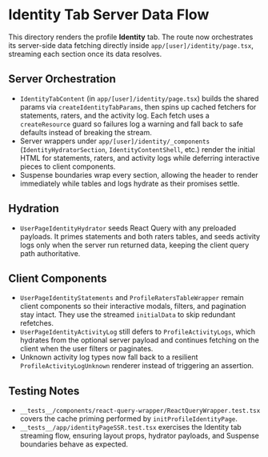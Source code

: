 # Identity Tab Server Data Flow

This directory renders the profile **Identity** tab. The route now orchestrates
its server-side data fetching directly inside
`app/[user]/identity/page.tsx`, streaming each section once its data resolves.

## Server Orchestration

- `IdentityTabContent` (in `app/[user]/identity/page.tsx`) builds the shared
  params via `createIdentityTabParams`, then spins up cached fetchers for
  statements, raters, and the activity log. Each fetch uses a `createResource`
  guard so failures log a warning and fall back to safe defaults instead of
  breaking the stream.
- Server wrappers under `app/[user]/identity/_components` (`IdentityHydratorSection`,
  `IdentityContentShell`, etc.) render the initial HTML for statements, raters,
  and activity logs while deferring interactive pieces to client components.
- Suspense boundaries wrap every section, allowing the header to render
  immediately while tables and logs hydrate as their promises settle.

## Hydration

- `UserPageIdentityHydrator` seeds React Query with any preloaded payloads. It
  primes statements and both raters tables, and seeds activity logs only when
  the server run returned data, keeping the client query path authoritative.

## Client Components

- `UserPageIdentityStatements` and `ProfileRatersTableWrapper` remain client
  components so their interactive modals, filters, and pagination stay intact.
  They use the streamed `initialData` to skip redundant refetches.
- `UserPageIdentityActivityLog` still defers to `ProfileActivityLogs`, which
  hydrates from the optional server payload and continues fetching on the
  client when the user filters or paginates.
- Unknown activity log types now fall back to a resilient
  `ProfileActivityLogUnknown` renderer instead of triggering an assertion.

## Testing Notes

- `__tests__/components/react-query-wrapper/ReactQueryWrapper.test.tsx`
  covers the cache priming performed by `initProfileIdentityPage`.
- `__tests__/app/identityPageSSR.test.tsx` exercises the Identity tab streaming
  flow, ensuring layout props, hydrator payloads, and Suspense boundaries behave
  as expected.
